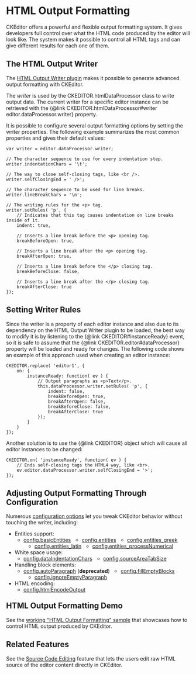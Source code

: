 <!--
Copyright (c) 2003-2016, CKSource - Frederico Knabben. All rights reserved.
For licensing, see LICENSE.md.
-->

# HTML Output Formatting

CKEditor offers a powerful and flexible output formatting system. It
gives developers full control over what the HTML code produced by the
editor will look like. The system makes it possible to control all HTML
tags and can give different results for each one of them.

## The HTML Output Writer

The [HTML Output Writer plugin](http://ckeditor.com/addon/htmlwriter) makes it possible to generate advanced output formatting with CKEditor.

The *writer* is used by the CKEDITOR.htmlDataProcessor class to write output data.
The current writer for a specific editor instance can be retrieved with the {@link CKEDITOR.htmlDataProcessor#writer editor.dataProcessor.writer} property.

It is possible to configure several output formatting options by setting
the writer properties. The following example summarizes the most common properties and gives their default values:

	var writer = editor.dataProcessor.writer;

	// The character sequence to use for every indentation step.
	writer.indentationChars = '\t';

	// The way to close self-closing tags, like <br />.
	writer.selfClosingEnd = ' />';

	// The character sequence to be used for line breaks.
	writer.lineBreakChars = '\n';

	// The writing rules for the <p> tag.
	writer.setRules( 'p', {
		// Indicates that this tag causes indentation on line breaks inside of it.
		indent: true,

		// Inserts a line break before the <p> opening tag.
		breakBeforeOpen: true,

		// Inserts a line break after the <p> opening tag.
		breakAfterOpen: true,

		// Inserts a line break before the </p> closing tag.
		breakBeforeClose: false,

		// Inserts a line break after the </p> closing tag.
		breakAfterClose: true
	});

## Setting Writer Rules

Since the writer is a property of each editor instance and also due
to its dependency on the HTML Output Writer plugin to be loaded, the best way to
modify it is by listening to the {@link CKEDITOR#instanceReady}
event, so it is safe to assume that the {@link CKEDITOR.editor#dataProcessor} property will be
loaded and ready for changes. The following code shows an example of
this approach used when creating an editor instance:

	CKEDITOR.replace( 'editor1', {
		on: {
			instanceReady: function( ev ) {
				// Output paragraphs as <p>Text</p>.
				this.dataProcessor.writer.setRules( 'p', {
					indent: false,
					breakBeforeOpen: true,
					breakAfterOpen: false,
					breakBeforeClose: false,
					breakAfterClose: true
				});
			}
		}
	});

Another solution is to use the {@link CKEDITOR} object which will cause all editor instances to be changed:

	CKEDITOR.on( 'instanceReady', function( ev ) {
		// Ends self-closing tags the HTML4 way, like <br>.
		ev.editor.dataProcessor.writer.selfClosingEnd = '>';
	});

## Adjusting Output Formatting Through Configuration

Numerous [configuration options](#!/guide/dev_configuration) let you tweak CKEditor behavior without touching the writer, including:
<ul style="margin-bottom:40px">
	<li>Entities support:
		<ul>
			<li style="float: left;"><a href="http://docs.ckeditor.com/#!/api/CKEDITOR.config-cfg-basicEntities">config.basicEntities</a></li>
			<li style="float: left;margin-left:30px"><a href="#!/api/CKEDITOR.config-cfg-entities">config.entities</a></li>
			<li style="float: left;margin-left:30px"><a href="#!/api/CKEDITOR.config-cfg-entities_greek">config.entities_greek</a></li>
			<li style="float: left;margin-left:30px"><a href="#!/api/CKEDITOR.config-cfg-entities_latin">config.entities_latin</a></li>
			<li style="float: left;margin-left:30px"><a href="#!/api/CKEDITOR.config-cfg-entities_processNumerical">config.entities_processNumerical</a></li>
		</ul>
	</li>
	<li style="clear:both">White space usage:
		<ul>
			<li style="float: left;"><a href="#!/api/CKEDITOR.config-cfg-dataIndentationChars">config.dataIndentationChars</a></li>
			<li style="float: left;margin-left:30px"><a href="#!/api/CKEDITOR.config-cfg-sourceAreaTabSize">config.sourceAreaTabSize</a></li>
		</ul></li>
	<li style="clear:both">Handling block elements:
		<ul>
			<li style="float: left;"><a href="#!/api/CKEDITOR.config-cfg-autoParagraph">config.autoParagraph</a> (<strong>deprecated</strong>)</li>
			<li style="float: left;margin-left:30px"><a href="#!/api/CKEDITOR.config-cfg-fillEmptyBlocks">config.fillEmptyBlocks</a></li>
			<li style="float: left;margin-left:30px"><a href="#!/api/CKEDITOR.config-cfg-ignoreEmptyParagraph">config.ignoreEmptyParagraph</a></li>
		</ul></li>
	<li style="clear:both">HTML encoding:
		<ul>
			<li style="float: left;"><a href="#!/api/CKEDITOR.config-cfg-htmlEncodeOutput">config.htmlEncodeOutput</a></li>
		</ul>
	</li>
</ul>

## HTML Output Formatting Demo 

See the [working "HTML Output Formatting" sample](../samples/htmlformatting.html) that showcases how to control HTML output produced by CKEditor.

## Related Features

See the [Source Code Editing](#!/guide/dev_sourcearea) feature that lets the users edit raw HTML source of the editor content directly in CKEditor.
